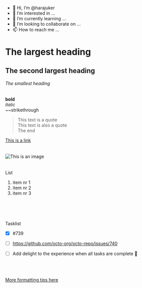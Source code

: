 - 👋 Hi, I’m @harajuker
- 👀 I’m interested in ...
- 🌱 I’m currently learning ...
- 💞️ I’m looking to collaborate on ...
- 📫 How to reach me ...


# The largest heading
## The second largest heading
###### The smallest heading

**bold**
<br>
_italic_
<br>
~~strikethrough

>This text is a quote <br>
>This text is also a quote <br>
>The end

[This is a link](www.github.com) <br><br><br>
![This is an image](https://myoctocat.com/assets/images/base-octocat.svg)
<br><br><br>
List
1. item nr 1
2. item nr 2
3. item nr 3

<br><br><br>

Tasklist
- [x] #739
- [ ] https://github.com/octo-org/octo-repo/issues/740
- [ ] Add delight to the experience when all tasks are complete :tada:


<br><br><br>
[More formatting tips here](https://docs.github.com/en/github/writing-on-github/getting-started-with-writing-and-formatting-on-github/basic-writing-and-formatting-syntax
)

<!---
harajuker/harajuker is a ✨ special ✨ repository because its `README.md` (this file) appears on your GitHub profile.
You can click the Preview link to take a look at your changes.
--->
